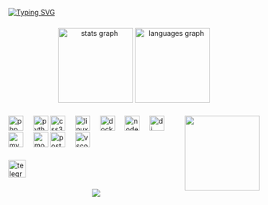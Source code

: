 <a href="https://mukhametzhan-dev.github.io"><img src="https://readme-typing-svg.demolab.com?font=Fira+Code&weight=900&size=30&pause=1000&color=8436F7&background=FFFFFF00&center=false&random=false&width=300&lines=mukhametzhan-dev" alt="Typing SVG" /></a>

###

<div align="center">
  <img src="https://github-readme-stats.vercel.app/api?username=mukhametzhan-dev&hide_title=false&hide_rank=false&show_icons=true&include_all_commits=true&count_private=true&disable_animations=false&theme=nightowl&locale=en&hide_border=false" height="150" alt="stats graph"  />
  <img src="https://github-readme-stats.vercel.app/api/top-langs?username=mukhametzhan-dev&locale=en&hide_title=false&layout=compact&card_width=320&langs_count=5&theme=nightowl&hide_border=false" height="150" alt="languages graph"  />
</div>

###

<img align="right" height="150" src="https://media3.giphy.com/media/v1.Y2lkPTc5MGI3NjExdnJjbnJ5NzFrZGxtMzEwYmMweWQ1Z3FmdHkzM3M4bGRmejJzM2ZlbSZlcD12MV9pbnRlcm5hbF9naWZfYnlfaWQmY3Q9Zw/tXwHTbQuyjo1q/giphy.gif"  />

###

<div align="left">
  <img src="https://cdn.jsdelivr.net/gh/devicons/devicon/icons/php/php-original.svg" height="30" alt="php logo"  />
  <img width="12" />
  <img src="https://cdn.jsdelivr.net/gh/devicons/devicon/icons/python/python-original.svg" height="30" alt="python logo"  />
  
  <img src="https://cdn.jsdelivr.net/gh/devicons/devicon/icons/css3/css3-original.svg" height="30" alt="css3 logo"  />
  <img width="12" />
  <img src="https://cdn.jsdelivr.net/gh/devicons/devicon/icons/linux/linux-original.svg" height="30" alt="linux logo"  />
  <img width="12" />
  <img src="https://cdn.jsdelivr.net/gh/devicons/devicon/icons/docker/docker-original.svg" height="30" alt="docker logo"  />

  <img width="12" />
  <img src="https://cdn.jsdelivr.net/npm/devicons@1.8.0/!SVG/nodejs.svg" height="30" alt="nodejs logo"  />
  <img width="12" />
  <img src="https://www.svgrepo.com/show/373554/django.svg" height="30" alt="dj" />
  <img width="12"/>
  <img src="https://cdn.jsdelivr.net/gh/devicons/devicon/icons/mysql/mysql-original.svg" height="30" alt="mysql logo"  />
  <img width="12" />
  <img src="https://cdn.jsdelivr.net/npm/devicons@1.8.0/!SVG/mongodb.svg" height="30" alt="mongo" />
  <img src = "https://static-00.iconduck.com/assets.00/postgresql-icon-497x512-at6qw0yb.png"height="30" alt="postgre"  />
  <img width="12"/>
  
  <img src="https://cdn.jsdelivr.net/gh/devicons/devicon/icons/vscode/vscode-original.svg" height="30" alt="vscode logo"  />
  

  
</div>

###

<div align="left">
  <a href="https://t.me/thechaddev7" target="_blank">
    <img src="https://img.shields.io/static/v1?message=Telegram&logo=telegram&label=&color=2CA5E0&logoColor=white&labelColor=&style=for-the-badge" height="35" alt="telegram logo"  />
  </a>
</div>

###

<div align="center">
  <img src="https://profile-counter.glitch.me/mukhametzhan-dev/count.svg?"  />
</div>

###
